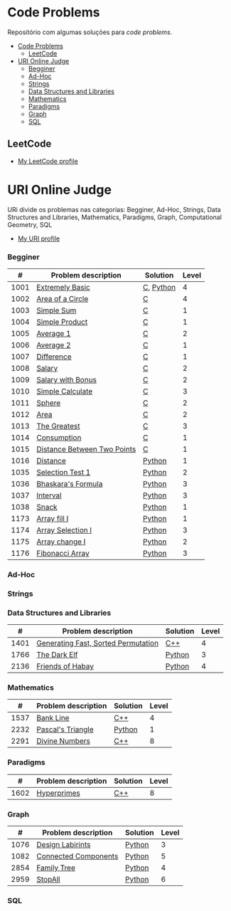 # Code Problems

Repositório com algumas soluções para *code problems*.

- [Code Problems](#code-problems)
  - [LeetCode](#leetcode)
- [URI Online Judge](#uri-online-judge)
    - [Begginer](#begginer)
    - [Ad-Hoc](#ad-hoc)
    - [Strings](#strings)
    - [Data Structures and Libraries](#data-structures-and-libraries)
    - [Mathematics](#mathematics)
    - [Paradigms](#paradigms)
    - [Graph](#graph)
    - [SQL](#sql)

## LeetCode

- [My LeetCode profile](https://leetcode.com/alicefrancener/)

# URI Online Judge

URi divide os problemas nas categorias: Begginer, Ad-Hoc, Strings, Data Structures and Libraries, Mathematics, Paradigms, Graph, Computational Geometry, SQL

- [My URI profile](https://www.urionlinejudge.com.br/judge/en/profile/164371)
### Begginer

| #    | Problem description                                                                          | Solution                                                 | Level |
| ---- | -------------------------------------------------------------------------------------------- | -------------------------------------------------------- | ----- |
| 1001 | [Extremely Basic](https://www.urionlinejudge.com.br/judge/en/problems/view/1001)             | [C](uri/beginner/1001.c), [Python](uri/beginner/1001.py) | 4     |
| 1002 | [Area of a Circle](https://www.urionlinejudge.com.br/judge/en/problems/view/1002)            | [C](uri/beginner/1002.c)                                 | 4     |
| 1003 | [Simple Sum](https://www.urionlinejudge.com.br/judge/en/problems/view/1003)                  | [C](uri/beginner/1003.c)                                 | 1     |
| 1004 | [Simple Product](https://www.urionlinejudge.com.br/judge/en/problems/view/1004)              | [C](uri/beginner/1004.c)                                 | 1     |
| 1005 | [Average 1](https://www.urionlinejudge.com.br/judge/en/problems/view/1005)                   | [C](uri/beginner/1005.c)                                 | 2     |
| 1006 | [Average 2](https://www.urionlinejudge.com.br/judge/en/problems/view/1006)                   | [C](uri/beginner/1006.c)                                 | 1     |
| 1007 | [Difference](https://www.urionlinejudge.com.br/judge/en/problems/view/1007)                  | [C](uri/beginner/1007.c)                                 | 1     |
| 1008 | [Salary](https://www.urionlinejudge.com.br/judge/en/problems/view/1008)                      | [C](uri/beginner/1008.c)                                 | 2     |
| 1009 | [Salary with Bonus](https://www.urionlinejudge.com.br/judge/en/problems/view/1009)           | [C](uri/beginner/1009.c)                                 | 2     |
| 1010 | [Simple Calculate](https://www.urionlinejudge.com.br/judge/en/problems/view/1010)            | [C](uri/beginner/1010.c)                                 | 3     |
| 1011 | [Sphere](https://www.urionlinejudge.com.br/judge/en/problems/view/1011)                      | [C](uri/beginner/1011.c)                                 | 2     |
| 1012 | [Area](https://www.urionlinejudge.com.br/judge/en/problems/view/1012)                        | [C](uri/beginner/1012.c)                                 | 2     |
| 1013 | [The Greatest](https://www.urionlinejudge.com.br/judge/en/problems/view/1013)                | [C](uri/beginner/1013.c)                                 | 3     |
| 1014 | [Consumption](https://www.urionlinejudge.com.br/judge/en/problems/view/1014)                 | [C](uri/beginner/1014.c)                                 | 1     |
| 1015 | [Distance Between Two Points](https://www.urionlinejudge.com.br/judge/en/problems/view/1015) | [C](uri/beginner/1015.c)                                 | 1     |
| 1016 | [Distance](https://www.urionlinejudge.com.br/judge/en/problems/view/1016)                    | [Python](uri/beginner/1016.py)                           | 1     |
| 1035 | [Selection Test 1](https://www.urionlinejudge.com.br/judge/en/problems/view/1035)            | [Python](uri/beginner/1035.py)                           | 2     |
| 1036 | [Bhaskara's Formula](https://www.urionlinejudge.com.br/judge/en/problems/view/1036)          | [Python](uri/beginner/1036.py)                           | 3     |
| 1037 | [Interval](https://www.urionlinejudge.com.br/judge/en/problems/view/1037)                    | [Python](uri/beginner/1037.py)                           | 3     |
| 1038 | [Snack](https://www.urionlinejudge.com.br/judge/en/problems/view/1038)                       | [Python](uri/beginner/1038.py)                           | 1     |
| 1173 | [Array fill I](https://www.urionlinejudge.com.br/judge/en/problems/view/1173)                | [Python](uri/beginner/1173.py)                           | 1     |
| 1174 | [Array Selection I](https://www.urionlinejudge.com.br/judge/en/problems/view/1174)           | [Python](uri/beginner/1174.py)                           | 3     |
| 1175 | [Array change I](https://www.urionlinejudge.com.br/judge/en/problems/view/1175)              | [Python](uri/beginner/1175.py)                           | 2     |
| 1176 | [Fibonacci Array](https://www.urionlinejudge.com.br/judge/en/problems/view/1176)             | [Python](uri/beginner/1176.py)                           | 3     |

### Ad-Hoc

### Strings
### Data Structures and Libraries

| #    | Problem description                   | Solution                                            | Level |
| ---- | ------------------------------------- | --------------------------------------------------- | ----- |
| 1401 | [Generating Fast, Sorted Permutation] | [C++](uri/data-structures-and-libraries/1401.cpp)   | 4     |
| 1766 | [The Dark Elf]                        | [Python](uri/data-structures-and-libraries/1766.py) | 3     |
| 2136 | [Friends of Habay]                    | [Python](uri/data-structures-and-libraries/2136.py) | 4     |

[Friends of Habay]: https://www.urionlinejudge.com.br/judge/en/problems/view/2136
[Generating Fast, Sorted Permutation]: https://www.urionlinejudge.com.br/judge/en/problems/view/1401
[The Dark Elf]: https://www.urionlinejudge.com.br/judge/en/problems/view/1766

### Mathematics

| #    | Problem description | Solution                          | Level |
| ---- | ------------------- | --------------------------------- | ----- |
| 1537 | [Bank Line]         | [C++](uri/mathematics/1537.cpp)   | 4     |
| 2232 | [Pascal's Triangle] | [Python](uri/mathematics/2232.py) | 1     |
| 2291 | [Divine Numbers]    | [C++](uri/mathematics/2291.cpp)   | 8     |

[Bank Line]: https://www.urionlinejudge.com.br/judge/en/problems/view/1537
[Divine Numbers]: https://www.urionlinejudge.com.br/judge/en/problems/view/2291
[Pascal's Triangle]: https://www.urionlinejudge.com.br/judge/en/problems/view/2232
### Paradigms

| #    | Problem description | Solution                      | Level |
| ---- | ------------------- | ----------------------------- | ----- |
| 1602 | [Hyperprimes]       | [C++](uri/paradigms/1602.cpp) | 8     |

[Hyperprimes]: https://www.urionlinejudge.com.br/judge/en/problems/view/1602
### Graph

| #    | Problem description    | Solution                    | Level |
| ---- | ---------------------- | --------------------------- | ----- |
| 1076 | [Design Labirints]     | [Python](uri/graph/1076.py) | 3     |
| 1082 | [Connected Components] | [Python](uri/graph/1082.py) | 5     |
| 2854 | [Family Tree]          | [Python](uri/graph/2854.py) | 4     |
| 2959 | [StopAll]              | [Python](uri/graph/2959.py) | 6     |


[Connected Components]: https://www.urionlinejudge.com.br/judge/en/problems/view/1082
[Design Labirints]: https://www.urionlinejudge.com.br/judge/en/problems/view/1076
[Family Tree]: https://www.urionlinejudge.com.br/judge/en/problems/view/2854
[StopAll]: https://www.urionlinejudge.com.br/judge/en/problems/view/2959

### SQL